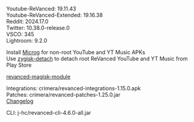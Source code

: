 Youtube-ReVanced: 19.11.43  
Youtube-ReVanced-Extended: 19.16.38  
Reddit: 2024.17.0  
Twitter: 10.38.0-release.0  
VSCO: 345  
Lightroom: 9.2.0  

Install [Microg](https://github.com/ReVanced/GmsCore/releases) for non-root YouTube and YT Music APKs  
Use [zygisk-detach](https://github.com/j-hc/zygisk-detach) to detach root ReVanced YouTube and YT Music from Play Store  

[revanced-magisk-module](https://github.com/j-hc/revanced-magisk-module)
  
Integrations: crimera/revanced-integrations-1.15.0.apk  
Patches: crimera/revanced-patches-1.25.0.jar  
[Changelog](https://github.com/crimera/piko/releases/tag/v1.25.0)

CLI: j-hc/revanced-cli-4.6.0-all.jar    
